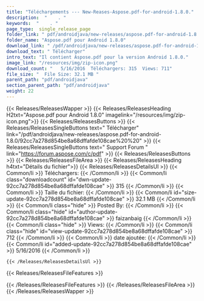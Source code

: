 ```yaml
---
title: "Téléchargements --- New-Reases-Aspose.pdf-for-android-1.8.0." 
description:  "    . " 
keywords:  "    . " 
page_type:  single_release_page
folder_link: " pdf/androidjava/new-releases/aspose.pdf-for-android-1.8.0/"
folder_name: "Aspose.pdf pour Android 1.8.0"
download_link: " /pdf/androidjava/new-releases/aspose.pdf-for-android-1.8.0/92cc7a278d854be8a68dffafde108cae"
download_text: " Télécharger"
intro_text: "Il contient Aspose.pdf pour la version Android 1.8.0."
image_link: "/resources/img/zip-icon.png"
download_count: "   5/16/2016  Téléchargers: 315  Views: 711"
file_size: "  File Size: 32.1 MB "
parent_path: "pdf/androidjava"
section_parent_path: "pdf/androidjava"
weight: 22
---
```


{{< Releases/ReleasesWapper >}}
  {{< Releases/ReleasesHeading H2txt="Aspose.pdf pour Android 1.8.0" imagelink="/resources/img/zip-icon.png">}}
  {{< Releases/ReleasesButtons >}}
    {{< Releases/ReleasesSingleButtons text=" Télécharger" link="/pdf/androidjava/new-releases/aspose.pdf-for-android-1.8.0/92cc7a278d854be8a68dffafde108cae%20%20" >}}
    {{< Releases/ReleasesSingleButtons text=" Support Forum " link="https://forum.aspose.com/c/pdf" >}}
  {{< Releases/ReleasesButtons >}}
  {{< Releases/ReleasesFileArea >}}
    {{< Releases/ReleasesHeading h4txt="Détails du fichier">}}
    {{< Releases/ReleasesDetailsUl >}}
            {{< Common/li  >}} Téléchargers: {{< /Common/li >}} 
      {{< Common/li class="downloadcount" id="dwn-update-92cc7a278d854be8a68dffafde108cae" >}} 315 {{< /Common/li >}} 
      {{< Common/li  >}} Taille du fichier: {{< /Common/li >}} 
      {{< Common/li id="size-update-92cc7a278d854be8a68dffafde108cae" >}} 32.1 MB {{< /Common/li >}} 
      {{< Common/li  class="hide" >}} Posted By: {{< /Common/li >}} 
      {{< Common/li class="hide" id="author-update-92cc7a278d854be8a68dffafde108cae" >}} faizanbaig {{< /Common/li >}} 
      {{< Common/li class="hide"  >}} Views: {{< /Common/li >}} 
      {{< Common/li class="hide" id="view-update-92cc7a278d854be8a68dffafde108cae" >}} 712 {{< /Common/li >}} 
      {{< Common/li  >}} date ajoutée: {{< /Common/li >}} 
      {{< Common/li id="added-update-92cc7a278d854be8a68dffafde108cae" >}} 5/16/2016 {{< /Common/li >}} 

    {{< /Releases/ReleasesDetailsUl >}}

  {{< Releases/ReleasesFileFeatures >}}
      
  {{< /Releases/ReleasesFileFeatures >}}
 {{< /Releases/ReleasesFileArea >}}
{{< /Releases/ReleasesWapper >}}


